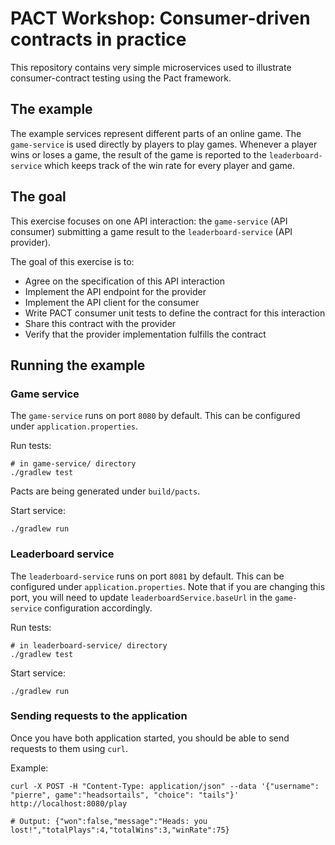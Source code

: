 # PACT Workshop: Consumer-driven contracts in practice

This repository contains very simple microservices used to illustrate consumer-contract testing using the Pact framework.

## The example

The example services represent different parts of an online game. The `game-service` is used directly by players to play games. Whenever a player wins or loses a game, the result of the game is reported to the `leaderboard-service` which keeps track of the win rate for every player and game.

## The goal

This exercise focuses on one API interaction: the `game-service` (API consumer) submitting a game result to the `leaderboard-service` (API provider).

The goal of this exercise is to:

- Agree on the specification of this API interaction
- Implement the API endpoint for the provider
- Implement the API client for the consumer
- Write PACT consumer unit tests to define the contract for this interaction
- Share this contract with the provider
- Verify that the provider implementation fulfills the contract

## Running the example

### Game service

The `game-service` runs on port `8080` by default. This can be configured under `application.properties`.

Run tests:

```
# in game-service/ directory
./gradlew test
```

Pacts are being generated under `build/pacts`.

Start service:

```
./gradlew run
```

### Leaderboard service

The `leaderboard-service` runs on port `8081` by default. This can be configured under `application.properties`. Note that if you are changing this port, you will need to update `leaderboardService.baseUrl` in the `game-service` configuration accordingly.

Run tests:

```
# in leaderboard-service/ directory
./gradlew test
```

Start service:

```
./gradlew run
```

### Sending requests to the application

Once you have both application started, you should be able to send requests to them using `curl`.

Example:

```
curl -X POST -H "Content-Type: application/json" --data '{"username": "pierre", game":"headsortails", "choice": "tails"}' http://localhost:8080/play

# Output: {"won":false,"message":"Heads: you lost!","totalPlays":4,"totalWins":3,"winRate":75}
```
